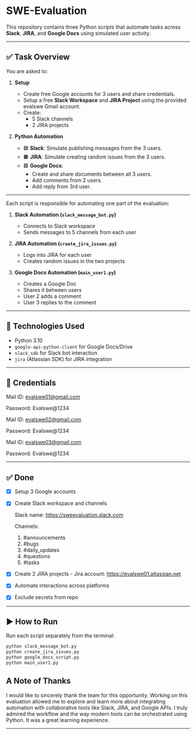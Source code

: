 # SWE-Evaluation

This repository contains three Python scripts that automate tasks across **Slack**, **JIRA**, and **Google Docs** using simulated user activity.

---

## ✅ Task Overview

You are asked to:

1. **Setup**
   - Create free Google accounts for 3 users and share credentials.
   - Setup a free **Slack Workspace** and **JIRA Project** using the provided evalswe Gmail account.
   - Create:
     - 5 Slack channels
     - 2 JIRA projects

2. **Python Automation**
   - 🟦 **Slack**: Simulate publishing messages from the 3 users.
   - 🟧 **JIRA**: Simulate creating random issues from the 3 users.
   - 🟩 **Google Docs**:
     - Create and share documents between all 3 users.
     - Add comments from 2 users.
     - Add reply from 3rd user.

---

Each script is responsible for automating one part of the evaluation:

1. **Slack Automation (`slack_message_bot.py`)**
   - Connects to Slack workspace
   - Sends messages to 5 channels from each user

2. **JIRA Automation (`create_jira_issues.py`)**
   - Logs into JIRA for each user
   - Creates random issues in the two projects

3. **Google Docs Automation (`main_user1.py`)**
   - Creates a Google Doc
   - Shares it between users
   - User 2 adds a comment
   - User 3 replies to the comment

---

## 🧪 Technologies Used

- Python 3.10
- `google-api-python-client` for Google Docs/Drive
- `slack_sdk` for Slack bot interaction
- `jira` (Atlassian SDK) for JIRA integration

---

## 🔐 Credentials
Mail ID: evalswe01@gmail.com

Password: Evalswe@1234

Mail ID: evalswe02@gmail.com

Password: Evalswe@1234

Mail ID: evalswe03@gmail.com

Password: Evalswe@1234


---
## ✅ Done

- [x] Setup 3 Google accounts
- [x] Create Slack workspace and channels 

  Slack name: https://sweevaluation.slack.com
  
  Channels: 
  1. #announcements
  2. #bugs
  3. #daily_updates
  4. #questions
  5. #tasks
- [x] Create 2 JIRA projects - Jira account: https://evalswe01.atlassian.net
- [x] Automate interactions across platforms
- [x] Exclude secrets from repo

---

## ▶️ How to Run

Run each script separately from the terminal:

```bash
python slack_message_bot.py
python create_jira_issues.py
python google_docs_script.py
python main_user1.py
```

## A Note of Thanks

I would like to sincerely thank the team for this opportunity. Working on this evaluation allowed me to explore and learn more about integrating automation with collaborative tools like Slack, JIRA, and Google APIs. I truly admired the workflow and the way modern tools can be orchestrated using Python. It was a great learning experience.

---
